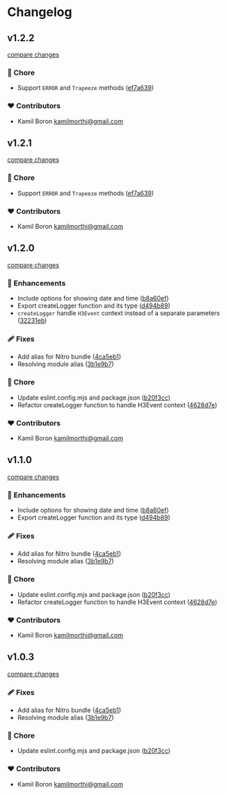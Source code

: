 # Changelog


## v1.2.2

[compare changes](https://github.com/xmorthi/nuxt-utils/compare/v1.2.0...v1.2.2)

### 🏡 Chore

- Support `ERROR` and `Trapeeze` methods ([ef7a639](https://github.com/xmorthi/nuxt-utils/commit/ef7a639))

### ❤️ Contributors

- Kamil Boron <kamilmorthi@gmail.com>

## v1.2.1

[compare changes](https://github.com/xmorthi/nuxt-utils/compare/v1.2.0...v1.2.1)

### 🏡 Chore

- Support `ERROR` and `Trapeeze` methods ([ef7a639](https://github.com/xmorthi/nuxt-utils/commit/ef7a639))

### ❤️ Contributors

- Kamil Boron <kamilmorthi@gmail.com>

## v1.2.0

[compare changes](https://github.com/xmorthi/nuxt-utils/compare/v1.0.0...v1.2.0)

### 🚀 Enhancements

- Include options for showing date and time ([b8a60ef](https://github.com/xmorthi/nuxt-utils/commit/b8a60ef))
- Export createLogger function and its type ([d494b89](https://github.com/xmorthi/nuxt-utils/commit/d494b89))
- `createLogger` handle `H3Event` context instead of a separate parameters ([32231eb](https://github.com/xmorthi/nuxt-utils/commit/32231eb))

### 🩹 Fixes

- Add alias for Nitro bundle ([4ca5eb1](https://github.com/xmorthi/nuxt-utils/commit/4ca5eb1))
- Resolving module alias ([3b1e9b7](https://github.com/xmorthi/nuxt-utils/commit/3b1e9b7))

### 🏡 Chore

- Update eslint.config.mjs and package.json ([b20f3cc](https://github.com/xmorthi/nuxt-utils/commit/b20f3cc))
- Refactor createLogger function to handle H3Event context ([4628d7e](https://github.com/xmorthi/nuxt-utils/commit/4628d7e))

### ❤️ Contributors

- Kamil Boron <kamilmorthi@gmail.com>

## v1.1.0

[compare changes](https://github.com/xmorthi/nuxt-utils/compare/v1.0.0...v1.1.0)

### 🚀 Enhancements

- Include options for showing date and time ([b8a60ef](https://github.com/xmorthi/nuxt-utils/commit/b8a60ef))
- Export createLogger function and its type ([d494b89](https://github.com/xmorthi/nuxt-utils/commit/d494b89))

### 🩹 Fixes

- Add alias for Nitro bundle ([4ca5eb1](https://github.com/xmorthi/nuxt-utils/commit/4ca5eb1))
- Resolving module alias ([3b1e9b7](https://github.com/xmorthi/nuxt-utils/commit/3b1e9b7))

### 🏡 Chore

- Update eslint.config.mjs and package.json ([b20f3cc](https://github.com/xmorthi/nuxt-utils/commit/b20f3cc))
- Refactor createLogger function to handle H3Event context ([4628d7e](https://github.com/xmorthi/nuxt-utils/commit/4628d7e))

### ❤️ Contributors

- Kamil Boron <kamilmorthi@gmail.com>

## v1.0.3

[compare changes](https://github.com/xmorthi/nuxt-utils/compare/v1.0.0...v1.0.3)

### 🩹 Fixes

- Add alias for Nitro bundle ([4ca5eb1](https://github.com/xmorthi/nuxt-utils/commit/4ca5eb1))
- Resolving module alias ([3b1e9b7](https://github.com/xmorthi/nuxt-utils/commit/3b1e9b7))

### 🏡 Chore

- Update eslint.config.mjs and package.json ([b20f3cc](https://github.com/xmorthi/nuxt-utils/commit/b20f3cc))

### ❤️ Contributors

- Kamil Boron <kamilmorthi@gmail.com>

